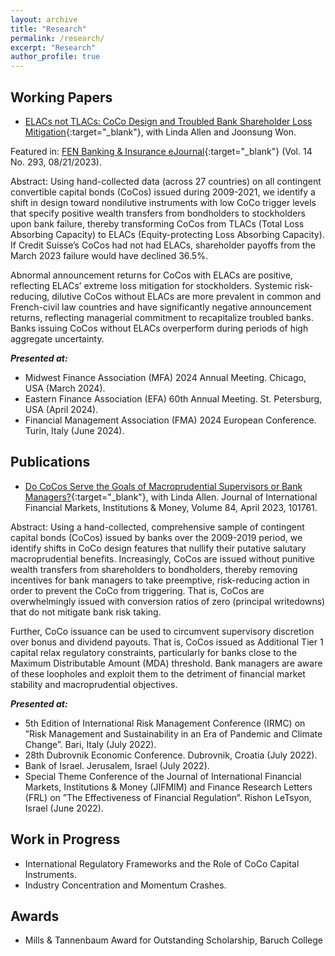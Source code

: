 ```yaml
---
layout: archive
title: "Research"
permalink: /research/
excerpt: "Research"
author_profile: true
---
```

## Working Papers

- [ELACs not TLACs: CoCo Design and Troubled Bank Shareholder Loss Mitigation](https://papers.ssrn.com/sol3/papers.cfm?abstract_id=4496833){:target="_blank"}, with Linda Allen and Joonsung Won.

Featured in: [FEN Banking & Insurance eJournal](https://www.ssrn.com/link/Banking-and-Insurance.html){:target="_blank"} (Vol. 14 No. 293,  08/21/2023).

Abstract: Using hand-collected data (across 27 countries) on all contingent convertible capital bonds (CoCos) issued during 2009-2021, we identify a shift in design toward nondilutive instruments with low CoCo trigger levels that specify positive wealth transfers from bondholders to stockholders upon bank failure, thereby transforming CoCos from TLACs (Total Loss Absorbing Capacity) to ELACs (Equity-protecting Loss Absorbing Capacity). If Credit Suisse’s CoCos had not had ELACs, shareholder payoffs from the March 2023 failure would have declined 36.5%. 

Abnormal announcement returns for CoCos with ELACs are positive, reflecting ELACs’ extreme loss mitigation for stockholders. Systemic risk-reducing, dilutive CoCos without ELACs are more prevalent in common and French-civil law countries and have significantly negative announcement returns, reflecting managerial commitment to recapitalize troubled banks. Banks issuing CoCos without ELACs overperform during periods of high aggregate uncertainty. 

***Presented at:*** 
- Midwest Finance Association (MFA) 2024 Annual Meeting. Chicago, USA (March 2024).
- Eastern Finance Association (EFA) 60th Annual Meeting. St. Petersburg, USA (April 2024).
- Financial Management Association (FMA) 2024 European Conference. Turin, Italy (June 2024).

## Publications
- [Do CoCos Serve the Goals of Macroprudential Supervisors or Bank Managers?](https://doi.org/10.1016/j.intfin.2023.101761){:target="_blank"}, with Linda Allen. Journal of International Financial Markets, Institutions & Money, Volume 84, April 2023, 101761.

Abstract: Using a hand-collected, comprehensive sample of contingent capital bonds (CoCos) issued by banks over the 2009-2019 period, we identify shifts in CoCo design features
that nullify their putative salutary macroprudential benefits. Increasingly, CoCos are issued without punitive wealth transfers from shareholders to bondholders, thereby 
removing incentives for bank managers to take preemptive, risk-reducing action in order to prevent the CoCo from triggering. That is, CoCos are overwhelmingly issued with conversion ratios of zero (principal writedowns) that do not mitigate bank risk taking. 

Further, CoCo issuance can be used to circumvent supervisory discretion over bonus and dividend payouts. That is, CoCos issued as Additional Tier 1 capital relax regulatory constraints, particularly for banks close to the Maximum Distributable Amount (MDA) threshold. Bank managers are aware of these loopholes and exploit them to
the detriment of financial market stability and macroprudential objectives.

***Presented at:*** 
- 5th Edition of International Risk Management Conference (IRMC) on ”Risk Management and Sustainability in an Era of Pandemic and Climate Change”. Bari, Italy (July 2022).
- 28th Dubrovnik Economic Conference. Dubrovnik, Croatia (July 2022).
- Bank of Israel. Jerusalem, Israel (July 2022).
- Special Theme Conference of the Journal of International Financial Markets, Institutions & Money (JIFMIM) and Finance Research Letters (FRL) on ”The Effectiveness of Financial Regulation”. Rishon LeTsyon, Israel (June 2022).

## Work in Progress
- International Regulatory Frameworks and the Role of CoCo Capital Instruments.
- Industry Concentration and Momentum Crashes.
<!-- - [CoCo-Induced Collapse and Bank Equity Returns](https://papers.ssrn.com/sol3/papers.cfm?abstract_id=4496833){:target="_blank"}, with Linda Allen and Joonsung Won.-->

## Awards
-  Mills & Tannenbaum Award for Outstanding Scholarship, Baruch College

